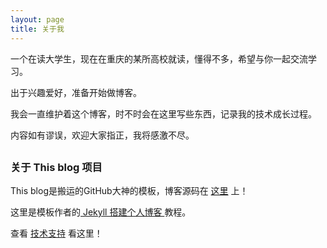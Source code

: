 ```yaml
---
layout: page
title: 关于我 
---
```


一个在读大学生，现在在重庆的某所高校就读，懂得不多，希望与你一起交流学习。

出于兴趣爱好，准备开始做博客。

我会一直维护着这个博客，时不时会在这里写些东西，记录我的技术成长过程。

内容如有谬误，欢迎大家指正，我将感激不尽。


<h2> </h2>  






<h3>  关于 This blog 项目 </h3>  

This blog是搬运的GitHub大神的模板，博客源码在 <a target="_blank" href='https://github.com/leopardpan/leopardpan.github.io/'>这里</a> 上！

这里是模板作者的<a href="/2016/10/jekyll_tutorials1/"> Jekyll 搭建个人博客 </a>
教程。



查看 [技术支持](http://leopardpan.cn/support/) 看这里！



